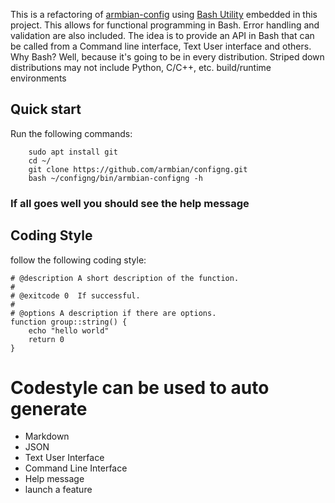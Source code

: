 This is a refactoring of [armbian-config](https://github.com/armbian/config) using [Bash Utility](https://labbots.github.io/bash-utility)
embedded in this project. This allows for functional programming in Bash. Error handling and validation are also included.
The idea is to provide an API in Bash that can be called from a Command line interface, Text User interface and others.
Why Bash? Well, because it's going to be in every distribution. Striped down distributions
may not include Python, C/C++, etc. build/runtime environments

## Quick start
Run the following commands:

        sudo apt install git
        cd ~/
        git clone https://github.com/armbian/configng.git
        bash ~/configng/bin/armbian-configng -h
  
### If all goes well you should see the help message

## Coding Style
follow the following coding style:

    # @description A short description of the function.
    #
    # @exitcode 0  If successful.
    #
    # @options A description if there are options.
    function group::string() {
        echo "hello world"
        return 0
    }
  
# Codestyle can be used to auto generate
 - Markdown
 - JSON
 - Text User Interface
 - Command Line Interface
 - Help message
 - launch a feature
